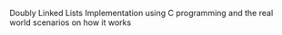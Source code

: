Doubly Linked Lists Implementation using C programming and the real world scenarios on how it works
